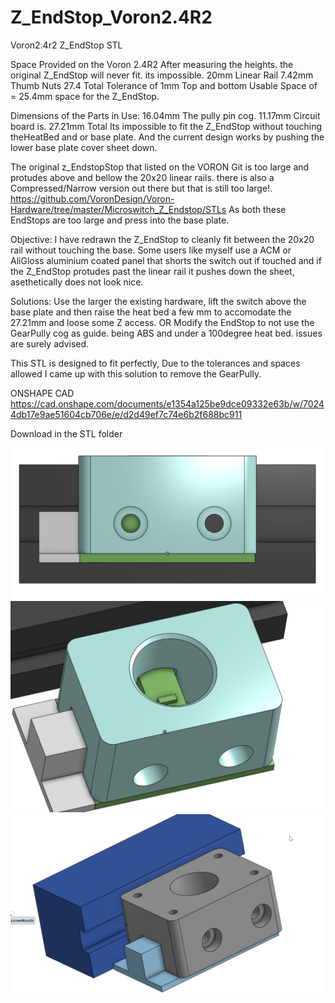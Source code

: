 # Z_EndStop_Voron2.4R2
Voron2.4r2 Z_EndStop STL

Space Provided on the Voron 2.4R2
After measuring the heights. the original Z_EndStop will never fit. its impossible.
20mm Linear Rail
7.42mm Thumb Nuts
27.4 Total
Tolerance of 1mm Top and bottom
Usable Space of = 25.4mm space for the Z_EndStop.

Dimensions of the Parts in Use:
16.04mm The pully pin cog.
11.17mm Circuit board is.
27.21mm Total
Its impossible to fit the Z_EndStop without touching theHeatBed and or base plate. And the current design works by pushing the lower base plate cover sheet down.

The original z_EndstopStop that listed on the VORON Git is too large and protudes above and bellow the 20x20 linear rails.
there is also a Compressed/Narrow version out there but that is still too large!.
https://github.com/VoronDesign/Voron-Hardware/tree/master/Microswitch_Z_Endstop/STLs
As both these EndStops are too large and press into the base plate.

Objective:
I have redrawn the Z_EndStop to cleanly fit between the 20x20 rail without touching the base. Some users like myself use a ACM or AliGloss aluminium coated panel that shorts the switch out if touched and if the Z_EndStop protudes past the linear rail it pushes down the sheet, asethetically does not look nice.

Solutions:
Use the larger the existing hardware, lift the switch above the base plate and then raise the heat bed a few mm to accomodate the 27.21mm and loose some Z access.
OR
Modify the EndStop to not use the GearPully cog as guide. being ABS and under a 100degree heat bed. issues are surely advised.

This STL is designed to fit perfectly, Due to the tolerances and spaces allowed I came up with this solution to remove the GearPully.

ONSHAPE CAD https://cad.onshape.com/documents/e1354a125be9dce09332e63b/w/70244db17e9ae51604cb706e/e/d2d49ef7c74e6b2f688bc911

Download in the STL folder

![](/images/render1.png) 
![](/images/render2.png) 
![](/images/render3.png) 
